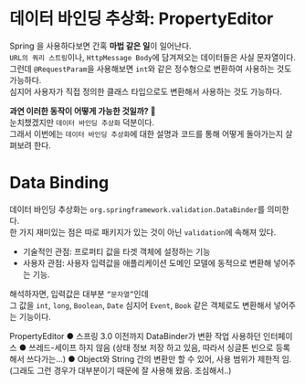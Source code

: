 데이터 바인딩 추상화: PropertyEditor  
=====================================   
Spring 을 사용하다보면 간혹 **마법 같은 일**이 일어난다.     
`URL의 쿼리 스트링`이나, `HttpMessage Body`에 담겨져오는 데이터들은 사실 문자열이다.   
그런데 `@RequestParam`을 사용해보면 `int`와 같은 정수형으로 변환하여 사용하는 것도 가능하다.      
심지어 사용자가 직접 정의한 클래스 타입으로도 변환해서 사용하는 것도 가능하다.        

            
**과연 이러한 동작이 어떻게 가능한 것일까? 🤔**                 
눈치챘겠지만 `데이터 바인딩 추상화` 덕분이다.             
그래서 이번에는 `데이터 바인딩 추상화`에 대한 설명과 코드를 통해 어떻게 돌아가는지 살펴보려 한다.     

# Data Binding   
데이터 바인딩 추상화는 `org.springframework.validation.DataBinder`를 의미한다.      
한 가지 재미있는 점은 따로 패키지가 있는 것이 아닌 `validation`에 속해져 있다.            
      
* 기술적인 관점: 프로퍼티 값을 타겟 객체에 설정하는 기능    
* 사용자 관점: 사용자 입력값을 애플리케이션 도메인 모델에 동적으로 변환해 넣어주는 기능.           
  
해석하자면,  입력값은 대부분 `“문자열”`인데      
그 값을 `int`, `long`, `Boolean`, `Date` 심지어 `Event`, `Book` 같은 객체로도 변환해서 넣어주는 기능이다.    
        
PropertyEditor
● 스프링 3.0 이전까지 DataBinder가 변환 작업 사용하던 인터페이스
● 쓰레드-세이프 하지 않음 (상태 정보 저장 하고 있음, 따라서 싱글톤 빈으로 등록해서
쓰다가는...)
● Object와 String 간의 변환만 할 수 있어, 사용 범위가 제한적 임. (그래도 그런 경우가
대부분이기 때문에 잘 사용해 왔음. 조심해서..)
